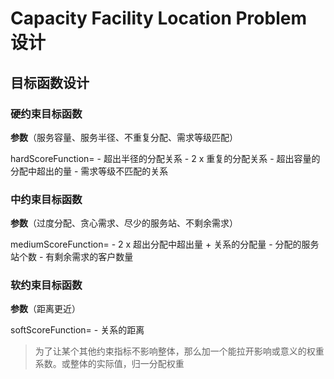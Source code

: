 # Capacity Facility Location Problem 设计

## 目标函数设计

### 硬约束目标函数

**参数**（服务容量、服务半径、不重复分配、需求等级匹配）

hardScoreFunction= - 超出半径的分配关系 - 2 x 重复的分配关系 - 超出容量的分配中超出的量 - 需求等级不匹配的关系

### 中约束目标函数

**参数**（过度分配、贪心需求、尽少的服务站、不剩余需求）

mediumScoreFunction= - 2 x 超出分配中超出量 + 关系的分配量 - 分配的服务站个数 - 有剩余需求的客户数量

### 软约束目标函数

**参数**（距离更近）

softScoreFunction= - 关系的距离

> 为了让某个其他约束指标不影响整体，那么加一个能拉开影响或意义的权重系数。或整体的实际值，归一分配权重
